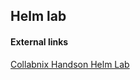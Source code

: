## Helm lab

#### External links
[Collabnix Handson Helm Lab](http://collabnix.com/kubernetes-hands-on-lab-4-deploy-application-stack-using-helm-on-play-with-kubernetes-platform/)
